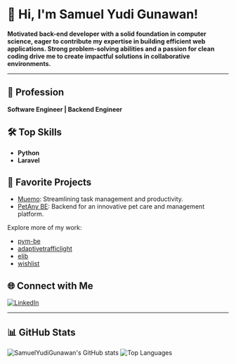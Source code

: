 # 👋 Hi, I'm Samuel Yudi Gunawan!

**Motivated back-end developer with a solid foundation in computer science, eager to contribute my expertise in building efficient web applications. Strong problem-solving abilities and a passion for clean coding drive me to create impactful solutions in collaborative environments.**

---

## 💼 Profession
**Software Engineer | Backend Engineer**

## 🛠️ Top Skills
- **Python**
- **Laravel**

## 🚀 Favorite Projects

- [Muemo](https://github.com/SamuelYudiGunawan/muemo): Streamlining task management and productivity.
- [PetAny BE](https://github.com/SamuelYudiGunawan/petany-be): Backend for an innovative pet care and management platform.

Explore more of my work:
- [pym-be](https://github.com/SamuelYudiGunawan/pym-be)
- [adaptivetrafficlight](https://github.com/SamuelYudiGunawan/adaptivetrafficlight)
- [elib](https://github.com/SamuelYudiGunawan/elib)
- [wishlist](https://github.com/Kevinsweep/wishlist)

## 🌐 Connect with Me

[![LinkedIn](https://img.shields.io/badge/LinkedIn-Samuel%20Yudi%20Gunawan-blue?logo=linkedin&style=flat-square)](https://www.linkedin.com/in/samuel-yudi-gunawan/)

---

## 📊 GitHub Stats

![SamuelYudiGunawan's GitHub stats](https://github-readme-stats.vercel.app/api?username=SamuelYudiGunawan&show_icons=true&theme=radical)
![Top Languages](https://github-readme-stats.vercel.app/api/top-langs/?username=SamuelYudiGunawan&layout=compact&theme=radical)

<!--
Want to know more or collaborate? Feel free to reach out!
-->